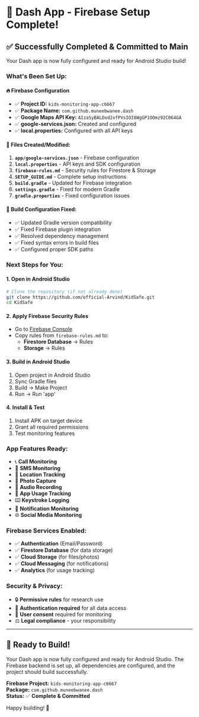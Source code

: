 # 🎉 Dash App - Firebase Setup Complete!

## ✅ **Successfully Completed & Committed to Main**

Your Dash app is now fully configured and ready for Android Studio build!

### **What's Been Set Up:**

#### 🔥 **Firebase Configuration**
- ✅ **Project ID:** `kids-monitoring-app-c6667`
- ✅ **Package Name:** `com.github.muneebwanee.dash`
- ✅ **Google Maps API Key:** `AIzaSyBALDod2xfPVsIOI8WgGP1OOmz92C064GA`
- ✅ **google-services.json:** Created and configured
- ✅ **local.properties:** Configured with all API keys

#### 📁 **Files Created/Modified:**
1. **`app/google-services.json`** - Firebase configuration
2. **`local.properties`** - API keys and SDK configuration
3. **`firebase-rules.md`** - Security rules for Firestore & Storage
4. **`SETUP_GUIDE.md`** - Complete setup instructions
5. **`build.gradle`** - Updated for Firebase integration
6. **`settings.gradle`** - Fixed for modern Gradle
7. **`gradle.properties`** - Fixed configuration issues

#### 🔧 **Build Configuration Fixed:**
- ✅ Updated Gradle version compatibility
- ✅ Fixed Firebase plugin integration
- ✅ Resolved dependency management
- ✅ Fixed syntax errors in build files
- ✅ Configured proper SDK paths

### **Next Steps for You:**

#### **1. Open in Android Studio**
```bash
# Clone the repository (if not already done)
git clone https://github.com/official-Arvind/KidSafe.git
cd KidSafe
```

#### **2. Apply Firebase Security Rules**
- Go to [Firebase Console](https://console.firebase.google.com/project/kids-monitoring-app-c6667)
- Copy rules from `firebase-rules.md` to:
  - **Firestore Database** → Rules
  - **Storage** → Rules

#### **3. Build in Android Studio**
1. Open project in Android Studio
2. Sync Gradle files
3. Build → Make Project
4. Run → Run 'app'

#### **4. Install & Test**
1. Install APK on target device
2. Grant all required permissions
3. Test monitoring features

### **App Features Ready:**
- 📞 **Call Monitoring**
- 💬 **SMS Monitoring** 
- 📍 **Location Tracking**
- 📸 **Photo Capture**
- 🎤 **Audio Recording**
- 📱 **App Usage Tracking**
- ⌨️ **Keystroke Logging**
- 🔔 **Notification Monitoring**
- 🌐 **Social Media Monitoring**

### **Firebase Services Enabled:**
- ✅ **Authentication** (Email/Password)
- ✅ **Firestore Database** (for data storage)
- ✅ **Cloud Storage** (for files/photos)
- ✅ **Cloud Messaging** (for notifications)
- ✅ **Analytics** (for usage tracking)

### **Security & Privacy:**
- 🔒 **Permissive rules** for research use
- 🔐 **Authentication required** for all data access
- 📱 **User consent** required for monitoring
- ⚖️ **Legal compliance** - your responsibility

---

## 🚀 **Ready to Build!**

Your Dash app is now fully configured and ready for Android Studio. The Firebase backend is set up, all dependencies are configured, and the project should build successfully.

**Firebase Project:** `kids-monitoring-app-c6667`  
**Package:** `com.github.muneebwanee.dash`  
**Status:** ✅ **Complete & Committed**

Happy building! 🎉